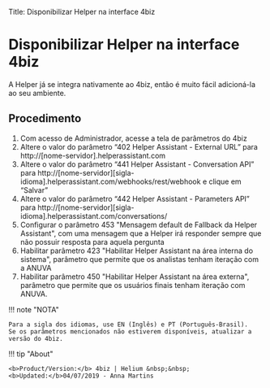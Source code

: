 Title: Disponibilizar Helper na interface 4biz
# Disponibilizar Helper na interface 4biz

A Helper já se integra nativamente ao 4biz, então é muito fácil adicioná-la ao seu ambiente.

## Procedimento

1. Com acesso de Administrador, acesse a tela de parâmetros do 4biz
2. Altere o valor do parâmetro “402 Helper Assistant - External URL” para http://[nome-servidor].helperassistant.com
3. Altere o valor do parâmetro “441 Helper Assistant - Conversation API” para http://[nome-servidor][sigla-idioma].helperassistant.com/webhooks/rest/webhook e clique em “Salvar”
4. Altere o valor do parâmetro “442 Helper Assistant - Parameters API” para http://[nome-servidor][sigla-idioma].helperassistant.com/conversations/
5. Configurar o parâmetro 453 "Mensagem default de Fallback da Helper Assistant", com uma mensagem que a Helper irá responder sempre que não possuir resposta para aquela pergunta
6. Habilitar parâmetro 423 "Habilitar Helper Assistant na área interna do sistema", parâmetro que permite que os analistas tenham iteração com a ANUVA
7. Habilitar parâmetro 450 "Habilitar Helper Assistant na área externa", parâmetro que permite que os usuários finais tenham iteração com ANUVA.    


!!! note "NOTA"

    Para a sigla dos idiomas, use EN (Inglês) e PT (Português-Brasil).
    Se os parâmetros mencionados não estiverem disponíveis, atualizar a versão do 4biz.


!!! tip "About"

    <b>Product/Version:</b> 4biz | Helium &nbsp;&nbsp;
    <b>Updated:</b>04/07/2019 - Anna Martins
